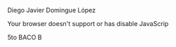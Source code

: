 <html>
<head>
<title>PAGINA 2</title>
</head>

<body>
	<p>Diego Javier Domingue López</p>
	<script type="text/javascript">
		alert("ESTOY AQUÍ")	
		document.write("<p>HOLA</p>")
	</script>
	<noscript>
		Your browser doesn't support or has disable JavaScrip
	</noscript>
	<p>5to BACO B</p>
</body>
</html>
